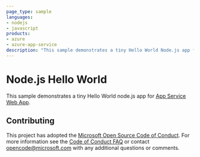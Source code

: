 ```yaml
---
page_type: sample
languages:
- nodejs
- javascript
products:
- azure
- azure-app-service
description: "This sample demonstrates a tiny Hello World Node.js app for Azure App Service."
---
```


# Node.js Hello World

This sample demonstrates a tiny Hello World node.js app for [App Service Web App](https://docs.microsoft.com/azure/app-service-web).

## Contributing

This project has adopted the [Microsoft Open Source Code of Conduct](https://opensource.microsoft.com/codeofconduct/). For more information see the [Code of Conduct FAQ](https://opensource.microsoft.com/codeofconduct/faq/) or contact [opencode@microsoft.com](mailto:opencode@microsoft.com) with any additional questions or comments.


<!-- Security scan triggered at 2025-09-02 20:58:53 -->

<!-- Security scan triggered at 2025-09-11 05:46:22 -->

<!-- Security scan triggered at 2025-09-28 15:13:45 -->

<!-- Security scan triggered at 2025-09-28 15:20:37 -->

<!-- Security scan triggered at 2025-09-28 15:28:14 -->